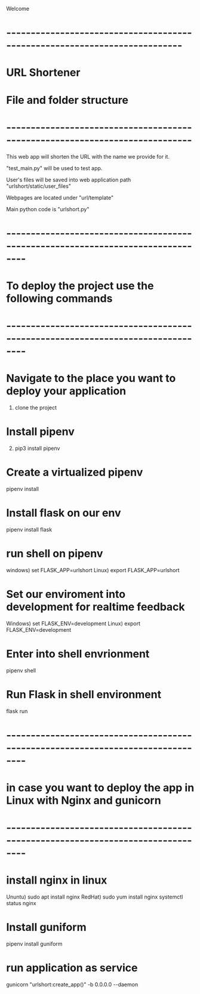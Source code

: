 Welcome

# -------------------------------------------------------------------------- #
#                                  URL Shortener                                   #
#                            File and folder structure                             #
# ---------------------------------------------------------------------------- #

This web app will shorten the URL with the name we provide for it.

"test_main.py" will be used to test app.

User's files will be saved into web application path "urlshort/static/user_files"

Webpages are located under "url/template"

Main python code is "urlshort.py"

# -------------------------------------------------------------------------------- #
#                  To deploy the project use the following commands                #
# -------------------------------------------------------------------------------- #


# Navigate to the place you want to deploy your application
1) clone the project

# Install pipenv 
2) pip3 install pipenv

# Create a virtualized pipenv
pipenv install

# Install flask on our env
pipenv install flask

# run shell on pipenv
windows) set FLASK_APP=urlshort
Linux) export FLASK_APP=urlshort

# Set our enviroment into development for realtime feedback
Windows) set FLASK_ENV=development
Linux) export FLASK_ENV=development

# Enter into shell envrionment
pipenv shell

# Run Flask in shell environment
flask run

# -------------------------------------------------------------------------------- #
#       in case you want to deploy the app in Linux with Nginx and gunicorn        #
# -------------------------------------------------------------------------------- #

# install nginx in linux 
Ununtu) sudo apt install nginx
RedHat) sudo yum install nginx
systemctl status nginx

# Install guniform
pipenv install guniform

# run application as service
gunicorn "urlshort:create_app()" -b 0.0.0.0 --daemon

